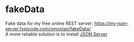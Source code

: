 # fakeData
Fake data for my free online REST server: https://my-json-server.typicode.com/omostan/fakeData/
<br />
A more reliable solution is to install [JSON Server](https://github.com/typicode/json-server#getting-started)
